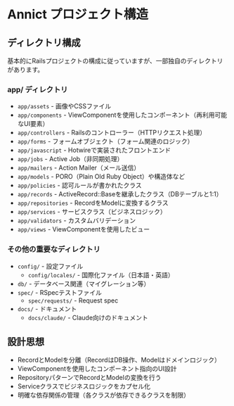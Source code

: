 # Annict プロジェクト構造

## ディレクトリ構成
基本的にRailsプロジェクトの構成に従っていますが、一部独自のディレクトリがあります。

### app/ ディレクトリ
- `app/assets` - 画像やCSSファイル
- `app/components` - ViewComponentを使用したコンポーネント（再利用可能なUI要素）
- `app/controllers` - Railsのコントローラー（HTTPリクエスト処理）
- `app/forms` - フォームオブジェクト（フォーム関連のロジック）
- `app/javascript` - Hotwireで実装されたフロントエンド
- `app/jobs` - Active Job（非同期処理）
- `app/mailers` - Action Mailer（メール送信）
- `app/models` - PORO（Plain Old Ruby Object）や構造体など
- `app/policies` - 認可ルールが書かれたクラス
- `app/records` - ActiveRecord::Baseを継承したクラス（DBテーブルと1:1）
- `app/repositories` - RecordをModelに変換するクラス
- `app/services` - サービスクラス（ビジネスロジック）
- `app/validators` - カスタムバリデーション
- `app/views` - ViewComponentを使用したビュー

### その他の重要なディレクトリ
- `config/` - 設定ファイル
  - `config/locales/` - 国際化ファイル（日本語・英語）
- `db/` - データベース関連（マイグレーション等）
- `spec/` - RSpecテストファイル
  - `spec/requests/` - Request spec
- `docs/` - ドキュメント
  - `docs/claude/` - Claude向けのドキュメント

## 設計思想
- RecordとModelを分離（RecordはDB操作、Modelはドメインロジック）
- ViewComponentを使用したコンポーネント指向のUI設計
- RepositoryパターンでRecordとModelの変換を行う
- Serviceクラスでビジネスロジックをカプセル化
- 明確な依存関係の管理（各クラスが依存できるクラスを制限）